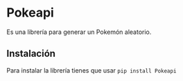 # Pokeapi
Es una librería para generar un Pokemón aleatorio.

## Instalación
Para instalar la librería tienes que usar `pip install Pokeapi`